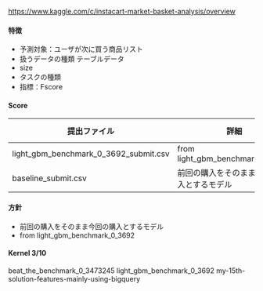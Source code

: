 https://www.kaggle.com/c/instacart-market-basket-analysis/overview

#### 特徴

- 予測対象：ユーザが次に買う商品リスト
- 扱うデータの種類 テーブルデータ
- size 
- タスクの種類 
- 指標：Fscore



#### Score

|       提出ファイル       |       詳細       |       Private Leaderboard       |
| ---------------------- | ---------------------- | ---------------------- |
|  light_gbm_benchmark_0_3692_submit.csv  |  from light_gbm_benchmark_0_3692  |  0.37672  |
|  baseline_submit.csv  |  前回の購入をそのまま今回の購入とするモデル  | 0.31180 |

#### 方針
- 前回の購入をそのまま今回の購入とするモデル
- from light_gbm_benchmark_0_3692


#### Kernel 3/10
beat_the_benchmark_0_3473245
light_gbm_benchmark_0_3692
my-15th-solution-features-mainly-using-bigquery